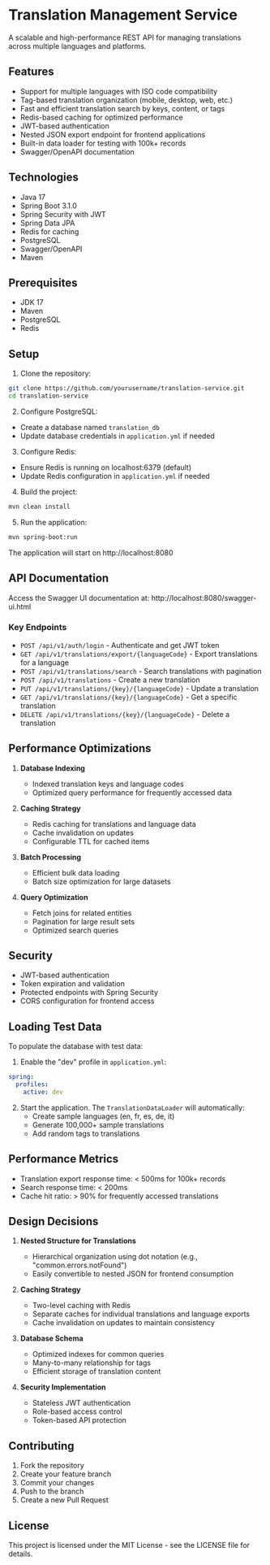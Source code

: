 # Translation Management Service

A scalable and high-performance REST API for managing translations across multiple languages and platforms.

## Features

- Support for multiple languages with ISO code compatibility
- Tag-based translation organization (mobile, desktop, web, etc.)
- Fast and efficient translation search by keys, content, or tags
- Redis-based caching for optimized performance
- JWT-based authentication
- Nested JSON export endpoint for frontend applications
- Built-in data loader for testing with 100k+ records
- Swagger/OpenAPI documentation

## Technologies

- Java 17
- Spring Boot 3.1.0
- Spring Security with JWT
- Spring Data JPA
- Redis for caching
- PostgreSQL
- Swagger/OpenAPI
- Maven

## Prerequisites

- JDK 17
- Maven
- PostgreSQL
- Redis

## Setup

1. Clone the repository:
```bash
git clone https://github.com/yourusername/translation-service.git
cd translation-service
```

2. Configure PostgreSQL:
- Create a database named `translation_db`
- Update database credentials in `application.yml` if needed

3. Configure Redis:
- Ensure Redis is running on localhost:6379 (default)
- Update Redis configuration in `application.yml` if needed

4. Build the project:
```bash
mvn clean install
```

5. Run the application:
```bash
mvn spring-boot:run
```

The application will start on http://localhost:8080

## API Documentation

Access the Swagger UI documentation at: http://localhost:8080/swagger-ui.html

### Key Endpoints

- `POST /api/v1/auth/login` - Authenticate and get JWT token
- `GET /api/v1/translations/export/{languageCode}` - Export translations for a language
- `POST /api/v1/translations/search` - Search translations with pagination
- `POST /api/v1/translations` - Create a new translation
- `PUT /api/v1/translations/{key}/{languageCode}` - Update a translation
- `GET /api/v1/translations/{key}/{languageCode}` - Get a specific translation
- `DELETE /api/v1/translations/{key}/{languageCode}` - Delete a translation

## Performance Optimizations

1. **Database Indexing**
   - Indexed translation keys and language codes
   - Optimized query performance for frequently accessed data

2. **Caching Strategy**
   - Redis caching for translations and language data
   - Cache invalidation on updates
   - Configurable TTL for cached items

3. **Batch Processing**
   - Efficient bulk data loading
   - Batch size optimization for large datasets

4. **Query Optimization**
   - Fetch joins for related entities
   - Pagination for large result sets
   - Optimized search queries

## Security

- JWT-based authentication
- Token expiration and validation
- Protected endpoints with Spring Security
- CORS configuration for frontend access

## Loading Test Data

To populate the database with test data:

1. Enable the "dev" profile in `application.yml`:
```yaml
spring:
  profiles:
    active: dev
```

2. Start the application. The `TranslationDataLoader` will automatically:
   - Create sample languages (en, fr, es, de, it)
   - Generate 100,000+ sample translations
   - Add random tags to translations

## Performance Metrics

- Translation export response time: < 500ms for 100k+ records
- Search response time: < 200ms
- Cache hit ratio: > 90% for frequently accessed translations

## Design Decisions

1. **Nested Structure for Translations**
   - Hierarchical organization using dot notation (e.g., "common.errors.notFound")
   - Easily convertible to nested JSON for frontend consumption

2. **Caching Strategy**
   - Two-level caching with Redis
   - Separate caches for individual translations and language exports
   - Cache invalidation on updates to maintain consistency

3. **Database Schema**
   - Optimized indexes for common queries
   - Many-to-many relationship for tags
   - Efficient storage of translation content

4. **Security Implementation**
   - Stateless JWT authentication
   - Role-based access control
   - Token-based API protection

## Contributing

1. Fork the repository
2. Create your feature branch
3. Commit your changes
4. Push to the branch
5. Create a new Pull Request

## License

This project is licensed under the MIT License - see the LICENSE file for details.
